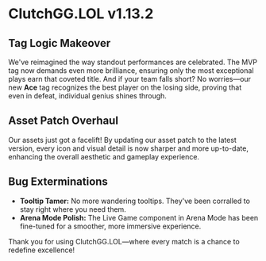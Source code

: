 # ClutchGG.LOL v1.13.2

## Tag Logic Makeover
We've reimagined the way standout performances are celebrated. The MVP tag now demands even more brilliance, ensuring only the most exceptional plays earn that coveted title. And if your team falls short? No worries—our new **Ace** tag recognizes the best player on the losing side, proving that even in defeat, individual genius shines through.

## Asset Patch Overhaul
Our assets just got a facelift! By updating our asset patch to the latest version, every icon and visual detail is now sharper and more up-to-date, enhancing the overall aesthetic and gameplay experience.

## Bug Exterminations
- **Tooltip Tamer:** No more wandering tooltips. They've been corralled to stay right where you need them.
- **Arena Mode Polish:** The Live Game component in Arena Mode has been fine-tuned for a smoother, more immersive experience.

Thank you for using ClutchGG.LOL—where every match is a chance to redefine excellence!
